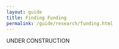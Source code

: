 ```yaml
---
layout: guide
title: Finding Funding
permalink: /guide/research/funding.html
---
```


UNDER CONSTRUCTION